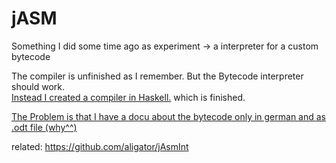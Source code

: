 # jASM
Something I did some time ago as experiment -> a interpreter for a custom bytecode

The compiler is unfinished as I remember. But the Bytecode interpreter should work.  
[Instead I created a compiler in Haskell.](https://github.com/aligator/jASMc) which is finished.

[The Problem is that I have a docu about the bytecode only in german and as .odt file (why^^)](https://github.com/aligator/jASM/blob/master/jASM-Bytecode-Interpreter/doc/jASM-description.odt)


related: https://github.com/aligator/jAsmInt
